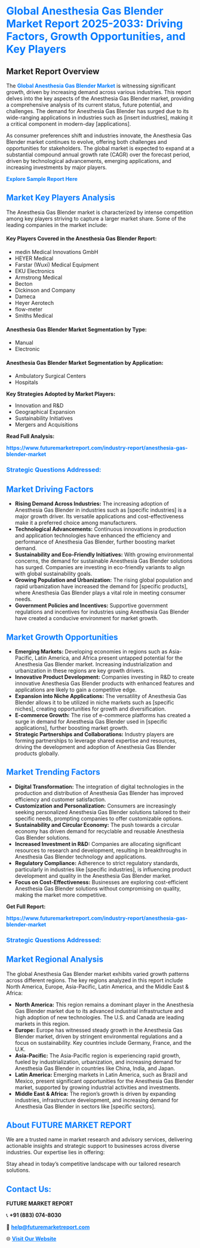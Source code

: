 <h1 style="color: #007BFF;">Global Anesthesia Gas Blender Market Report 2025-2033: Driving Factors, Growth Opportunities, and Key Players</h1>

<section id="overview">
<h2>Market Report Overview</h2>
<p>The <a href="https://www.futuremarketreport.com/industry-report/anesthesia-gas-blender-market" style="color: #007BFF; text-decoration: none;"><strong>Global Anesthesia Gas Blender Market</strong></a> is witnessing significant growth, driven by increasing demand across various industries. This report delves into the key aspects of the Anesthesia Gas Blender market, providing a comprehensive analysis of its current status, future potential, and challenges. The demand for Anesthesia Gas Blender has surged due to its wide-ranging applications in industries such as [insert industries], making it a critical component in modern-day [applications].</p>
<p>As consumer preferences shift and industries innovate, the Anesthesia Gas Blender market continues to evolve, offering both challenges and opportunities for stakeholders. The global market is expected to expand at a substantial compound annual growth rate (CAGR) over the forecast period, driven by technological advancements, emerging applications, and increasing investments by major players.</p>
</section>

<section id="overview">
<p><a href="https://www.futuremarketreport.com/request-sample/reportId=49195" style="color: #007BFF; text-decoration: none;"><strong>Explore Sample Report Here</strong></a></p>
</section>

<section id="key-players">
<h2 style="color: #007BFF;">Market Key Players Analysis</h2>
<p>The Anesthesia Gas Blender market is characterized by intense competition among key players striving to capture a larger market share. Some of the leading companies in the market include:</p>
<h4>Key Players Covered in the Anesthesia Gas Blender Report:</h4>
<ul><li>medin Medical Innovations GmbH</li><li>HEYER Medical</li><li>Farstar (Wuxi) Medical Equipment</li><li>EKU Electronics</li><li>Armstrong Medical</li><li>Becton</li><li>Dickinson and Company</li><li>Dameca</li><li>Heyer Aerotech</li><li>flow-meter</li><li>Smiths Medical</li></ul>
<h4>Anesthesia Gas Blender Market Segmentation by Type:</h4>
<ul><li>Manual</li><li>Electronic</li></ul>

<h4>Anesthesia Gas Blender Market Segmentation by Application:</h4>
<ul><li>Ambulatory Surgical Centers</li><li>Hospitals</li></ul>
<p><strong>Key Strategies Adopted by Market Players:</strong></p>
<ul>
<li>Innovation and R&D</li>
<li>Geographical Expansion</li>
<li>Sustainability Initiatives</li>
<li>Mergers and Acquisitions</li>
</ul>
</section>

<section>
<p><strong>Read Full Analysis: </strong></p><a href="https://www.futuremarketreport.com/industry-report/anesthesia-gas-blender-market" style="color: #007BFF; text-decoration: none;"><strong>https://www.futuremarketreport.com/industry-report/anesthesia-gas-blender-market</strong></a>
<h3 style="color: #007BFF;">Strategic Questions Addressed:</h3>
</section>

<section id="driving-factors">
<h2 style="color: #007BFF;">Market Driving Factors</h2>
<ul>
<li><strong>Rising Demand Across Industries:</strong> The increasing adoption of Anesthesia Gas Blender in industries such as [specific industries] is a major growth driver. Its versatile applications and cost-effectiveness make it a preferred choice among manufacturers.</li>
<li><strong>Technological Advancements:</strong> Continuous innovations in production and application technologies have enhanced the efficiency and performance of Anesthesia Gas Blender, further boosting market demand.</li>
<li><strong>Sustainability and Eco-Friendly Initiatives:</strong> With growing environmental concerns, the demand for sustainable Anesthesia Gas Blender solutions has surged. Companies are investing in eco-friendly variants to align with global sustainability goals.</li>
<li><strong>Growing Population and Urbanization:</strong> The rising global population and rapid urbanization have increased the demand for [specific products], where Anesthesia Gas Blender plays a vital role in meeting consumer needs.</li>
<li><strong>Government Policies and Incentives:</strong> Supportive government regulations and incentives for industries using Anesthesia Gas Blender have created a conducive environment for market growth.</li>
</ul>
</section>

<section id="growth-opportunities">
<h2 style="color: #007BFF;">Market Growth Opportunities</h2>
<ul>
<li><strong>Emerging Markets:</strong> Developing economies in regions such as Asia-Pacific, Latin America, and Africa present untapped potential for the Anesthesia Gas Blender market. Increasing industrialization and urbanization in these regions are key growth drivers.</li>
<li><strong>Innovative Product Development:</strong> Companies investing in R&D to create innovative Anesthesia Gas Blender products with enhanced features and applications are likely to gain a competitive edge.</li>
<li><strong>Expansion into Niche Applications:</strong> The versatility of Anesthesia Gas Blender allows it to be utilized in niche markets such as [specific niches], creating opportunities for growth and diversification.</li>
<li><strong>E-commerce Growth:</strong> The rise of e-commerce platforms has created a surge in demand for Anesthesia Gas Blender used in [specific applications], further boosting market growth.</li>
<li><strong>Strategic Partnerships and Collaborations:</strong> Industry players are forming partnerships to leverage shared expertise and resources, driving the development and adoption of Anesthesia Gas Blender products globally.</li>
</ul>
</section>

<section id="trending-factors">
<h2 style="color: #007BFF;">Market Trending Factors</h2>
<ul>
<li><strong>Digital Transformation:</strong> The integration of digital technologies in the production and distribution of Anesthesia Gas Blender has improved efficiency and customer satisfaction.</li>
<li><strong>Customization and Personalization:</strong> Consumers are increasingly seeking personalized Anesthesia Gas Blender solutions tailored to their specific needs, prompting companies to offer customizable options.</li>
<li><strong>Sustainability and Circular Economy:</strong> The push towards a circular economy has driven demand for recyclable and reusable Anesthesia Gas Blender solutions.</li>
<li><strong>Increased Investment in R&D:</strong> Companies are allocating significant resources to research and development, resulting in breakthroughs in Anesthesia Gas Blender technology and applications.</li>
<li><strong>Regulatory Compliance:</strong> Adherence to strict regulatory standards, particularly in industries like [specific industries], is influencing product development and quality in the Anesthesia Gas Blender market.</li>
<li><strong>Focus on Cost-Effectiveness:</strong> Businesses are exploring cost-efficient Anesthesia Gas Blender solutions without compromising on quality, making the market more competitive.</li>
</ul>
</section>

<section>
<p><strong>Get Full Report: </strong></p><a href="https://www.futuremarketreport.com/industry-report/anesthesia-gas-blender-market" style="color: #007BFF; text-decoration: none;"><strong>https://www.futuremarketreport.com/industry-report/anesthesia-gas-blender-market</strong></a>
<h3 style="color: #007BFF;">Strategic Questions Addressed:</h3>
</section>


<section id="regional-analysis">
<h2 style="color: #007BFF;">Market Regional Analysis</h2>
<p>The global Anesthesia Gas Blender market exhibits varied growth patterns across different regions. The key regions analyzed in this report include North America, Europe, Asia-Pacific, Latin America, and the Middle East & Africa:</p>
<ul>
<li><strong>North America:</strong> This region remains a dominant player in the Anesthesia Gas Blender market due to its advanced industrial infrastructure and high adoption of new technologies. The U.S. and Canada are leading markets in this region.</li>
<li><strong>Europe:</strong> Europe has witnessed steady growth in the Anesthesia Gas Blender market, driven by stringent environmental regulations and a focus on sustainability. Key countries include Germany, France, and the U.K.</li>
<li><strong>Asia-Pacific:</strong> The Asia-Pacific region is experiencing rapid growth, fueled by industrialization, urbanization, and increasing demand for Anesthesia Gas Blender in countries like China, India, and Japan.</li>
<li><strong>Latin America:</strong> Emerging markets in Latin America, such as Brazil and Mexico, present significant opportunities for the Anesthesia Gas Blender market, supported by growing industrial activities and investments.</li>
<li><strong>Middle East & Africa:</strong> The region’s growth is driven by expanding industries, infrastructure development, and increasing demand for Anesthesia Gas Blender in sectors like [specific sectors].</li>
</ul>
</section>

<footer>
<h2 style="color: #007BFF;">About FUTURE MARKET REPORT</h2>
<p>We are a trusted name in market research and advisory services, delivering actionable insights and strategic support to businesses across diverse industries. Our expertise lies in offering:</p>

<p>Stay ahead in today’s competitive landscape with our tailored research solutions.</p>

<h2 style="color: #007BFF;">Contact Us:</h2>
<p><strong>FUTURE MARKET REPORT</strong></p>
<p>📞 <strong>+91 (883) 074-8030</strong></p>
<p>📧 <strong><a href="mailto:help@futuremarketreport.com" style="color: #007BFF;">help@futuremarketreport.com</a></strong></p>
<p>🌐 <strong><a href="https://www.futuremarketreport.com/" style="color: #007BFF;">Visit Our Website</a></strong></p>
</footer>